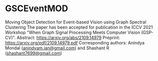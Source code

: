 # GSCEventMOD
Moving Object Detection for Event-based Vision using Graph Spectral Clustering
The paper has been accepted for publication in the ICCV 2021 Workshop "When Graph Signal Processing Meets Computer Vision (GSP-CV)". 
Abstract: https://arxiv.org/abs/2109.14979
Preprint: https://arxiv.org/pdf/2109.14979.pdf
Corresponding authors: Anindya Mondal (anindyam.jan@gmail.com) and Shashant R (shashant7699@gmail.com) 
